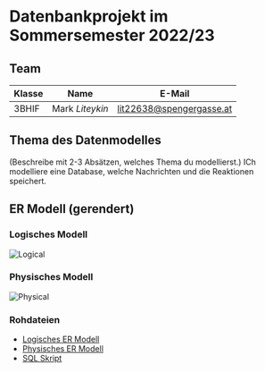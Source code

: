 # Datenbankprojekt im Sommersemester 2022/23

## Team

| Klasse | Name            | E-Mail                   |
|--------|-----------------|--------------------------|
| 3BHIF  | Mark *Liteykin* | lit22638@spengergasse.at |


## Thema des Datenmodelles

(Beschreibe mit 2-3 Absätzen, welches Thema du modellierst.)
ICh modelliere eine Database, welche Nachrichten und die Reaktionen speichert.


## ER Modell (gerendert)


### Logisches Modell


![Logical](https://www.plantuml.com/plantuml/dsvg/TLDDRy8m3BttLqHS9_eB449ZGs8VqxILCx9er4KYJPK4RHNblyz97SCoEF7yRBzdctJXF5X_qFj2jbxvNamsJjg902SE2CIn4E9E16vT8vnE2n6Z5hH4k5BM-RSHlm33Tt3kszZGyQX1xV7tNbd_zG0-f3zLqsww69mADlumHaTZYu2C0yV662-nfp6sNzTYDbizp-V8XfhWIt1f9NXbsbm-jKQB7GLaat9inKmG9XM-Jd3X2sqjHlcPyi5JrvDH_-PwbSv18wEW7Z79KOPbs85tPoDcKbCbVpn6bK993xhxSsW9kt2Xgkz6Mqi4-QRysVYouyhiANsvmpOJvT9ScrEynQrDgPNPVB_uO8UXBCtn_DS4cg0ucR8S1X7fI50nZHmhSuvV2l6ncPA9orVEXB9a0ZSB5hAjyOly1G00)


### Physisches Modell


![Physical](http://www.plantuml.com/plantuml/svg/dLHHRr8n67tlh_YyJn1t4pJPYud98agY8YuAJykoD9SAZRJ5jjT9nlwxxKSxFgvr49xMdNFQddFwSQ-SvzQtQWNLSCdzZvMvhnWJsak_WMhcXAs0EsZ30XuOm4k8sCSvt5n_leKt8BKFQ5qpG49p9GBwczjcoMtlzULb7sucNwSmcOt7jq4qajRvoJ7Lc9yWkkREtHixVrRqGN6vUbRnJbg_VCzzl6mU_WJekrpesPfWT0V6XQ7HpbiUuhjT-bRBNwtevHBwUmWjzDdZljPlnYYirOP5gZLYfLe3DGmE5iPk8ZqYTDnoh2KK3QtWNXfzLg9yoq62R0bJDEcVb2HpnJIPBFW-tH8zXDh2UStbuipUaOOZsQcGz3ugZNCaFnbvNd6x-oxI3GS-lmZd-4AWJRLR9vE9AK_2wH7oELFnnvEQNmq6WyvyJ6KmuBbQftnUgbCoDalH_EpHMrwyXQew77F1cpXsqyrw5zKc86NDV34itNpseD13qDe_Jv0Lz2dkEZwfj6oNgBeFKNuq6fuovxv73lnauWBI-96Bi07yac-tTMqUzhyGzhI2HrFNsoqWYa3IfcvGsSNo1o3Zk3cHL4kxpGULoRpuhu1T2JrlrOhz1G00)




### Rohdateien

- [Logisches ER Modell](er_logical.puml)
- [Physisches ER Modell](er_physical.puml)
- [SQL Skript](create_db.sql)

